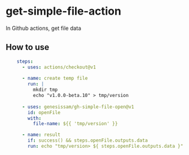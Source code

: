 # get-simple-file-action
In Github actions, get file data

## How to use
```yml
    steps:
      - uses: actions/checkout@v1
      
      - name: create temp file
        run: |
          mkdir tmp
          echo "v1.0.0-beta.10" > tmp/version
      
      - uses: genesissam/gh-simple-file-open@v1
        id: openFile
        with:
          file-name: ${{ 'tmp/version' }}

      - name: result
        if: success() && steps.openFile.outputs.data
        run: echo "tmp/version> ${ steps.openFile.outputs.data }"
```
